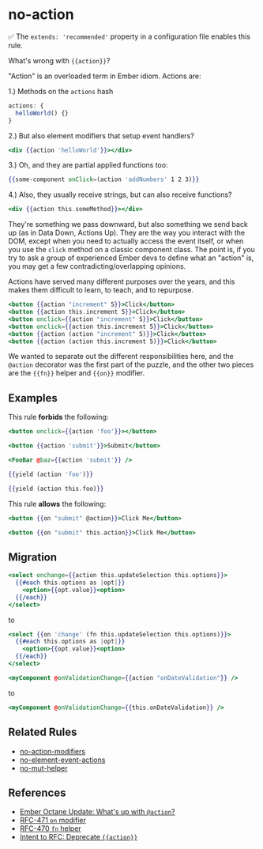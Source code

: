 # no-action

✅ The `extends: 'recommended'` property in a configuration file enables this rule.

What's wrong with `{{action}}`?

"Action" is an overloaded term in Ember idiom. Actions are:

1.) Methods on the `actions` hash

```js
actions: {
  helloWorld() {}
}
```

2.) But also element modifiers that setup event handlers?

```hbs
<div {{action 'helloWorld'}}></div>
```

3.) Oh, and they are partial applied functions too:

```hbs
{{some-component onClick=(action 'addNumbers' 1 2 3)}}
```

4.) Also, they usually receive strings, but can also receive functions?

```hbs
<div {{action this.someMethod}}></div>
```

They're something we pass downward, but also something we send back up (as in Data Down, Actions Up). They are the way you interact with the DOM, except when you need to actually access the event itself, or when you use the `click` method on a classic component class. The point is, if you try to ask a group of experienced Ember devs to define what an "action" is, you may get a few contradicting/overlapping opinions.

Actions have served many different purposes over the years, and this makes them difficult to learn, to teach, and to repurpose.

```hbs
<button {{action "increment" 5}}>Click</button>
<button {{action this.increment 5}}>Click</button>
<button onclick={{action "increment" 5}}>Click</button>
<button onclick={{action this.increment 5}}>Click</button>
<button {{action (action "increment" 5)}}>Click</button>
<button {{action (action this.increment 5)}}>Click</button>
```

We wanted to separate out the different responsibilities here, and the `@action` decorator was the first part of the puzzle, and the other two pieces are the `{{fn}}` helper and `{{on}}` modifier.

## Examples

This rule **forbids** the following:

```hbs
<button onclick={{action 'foo'}}></button>
```

```hbs
<button {{action 'submit'}}>Submit</button>
```

```hbs
<FooBar @baz={{action 'submit'}} />
```

```hbs
{{yield (action 'foo')}}
```

```hbs
{{yield (action this.foo)}}
```

This rule **allows** the following:

```hbs
<button {{on "submit" @action}}>Click Me</button>
```

```hbs
<button {{on "submit" this.action}}>Click Me</button>
```

## Migration

```hbs
<select onchange={{action this.updateSelection this.options}}>
  {{#each this.options as |opt|}}
    <option>{{opt.value}}<option>
  {{/each}}
</select>
```

to

```hbs
<select {{on 'change' (fn this.updateSelection this.options)}}>
  {{#each this.options as |opt|}}
    <option>{{opt.value}}<option>
  {{/each}}
</select>
```

```hbs
<myComponent @onValidationChange={{action "onDateValidation"}} />
```

to

```hbs
<myComponent @onValidationChange={{this.onDateValidation}} />
```

## Related Rules

* [no-action-modifiers](no-action-modifiers.md)
* [no-element-event-actions](no-element-event-actions.md)
* [no-mut-helper](no-mut-helper.md)

## References

* [Ember Octane Update: What's up with `@action`?](https://www.pzuraq.com/ember-octane-update-action/)
* [RFC-471 `on` modifier](https://github.com/emberjs/rfcs/blob/master/text/0471-on-modifier.md)
* [RFC-470 `fn` helper](https://github.com/emberjs/rfcs/blob/master/text/0470-fn-helper.md)
* [Intent to RFC: Deprecate `{{action}}`](https://github.com/emberjs/rfcs/issues/537)
